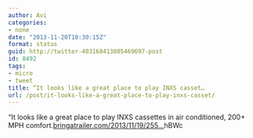 ```yaml
---
author: Avi
categories:
- none
date: "2013-11-20T10:30:15Z"
format: status
guid: http://twitter-403168413805469697-post
id: 8492
tags:
- micro
- tweet
title: “It looks like a great place to play INXS casset…
url: /post/it-looks-like-a-great-place-to-play-inxs-casset/
---
```

“It looks like a great place to play INXS cassettes in air conditioned, 200+ MPH comfort.[bringatrailer.com/2013/11/19/255…](http://bringatrailer.com/2013/11/19/255-mph-1988-callaway-corvette-sledgehammer/?utm_source=rss&utm_medium=rss&utm_campaign=255-mph-1988-callaway-corvette-sledgehammer)hBWc